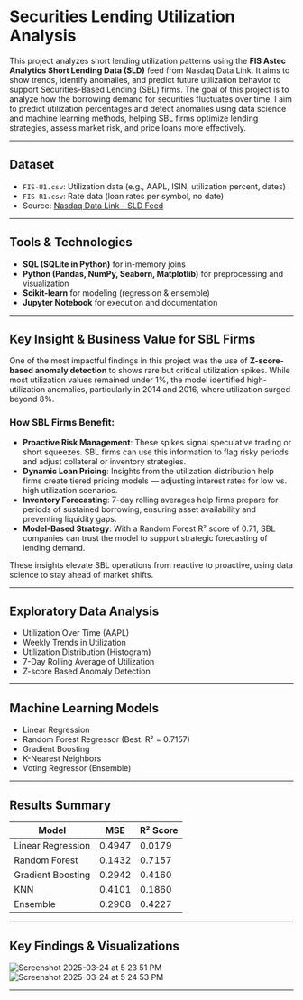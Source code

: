 
# Securities Lending Utilization Analysis

This project analyzes short lending utilization patterns using the **FIS Astec Analytics Short Lending Data (SLD)** feed from Nasdaq Data Link. It aims to show trends, identify anomalies, and predict future utilization behavior to support Securities-Based Lending (SBL) firms. The goal of this project is to analyze how the borrowing demand for securities fluctuates over time. I aim to predict utilization percentages and detect anomalies using data science and machine learning methods, helping SBL firms optimize lending strategies, assess market risk, and price loans more effectively.

---

## Dataset

- `FIS-U1.csv`: Utilization data (e.g., AAPL, ISIN, utilization percent, dates)
- `FIS-R1.csv`: Rate data (loan rates per symbol, no date)
- Source: [Nasdaq Data Link - SLD Feed](https://data.nasdaq.com/databases/SLD)

---

## Tools & Technologies

- **SQL (SQLite in Python)** for in-memory joins
- **Python (Pandas, NumPy, Seaborn, Matplotlib)** for preprocessing and visualization
- **Scikit-learn** for modeling (regression & ensemble)
- **Jupyter Notebook** for execution and documentation

---

## Key Insight & Business Value for SBL Firms

One of the most impactful findings in this project was the use of **Z-score-based anomaly detection** to shows rare but critical utilization spikes. While most utilization values remained under 1%, the model identified high-utilization anomalies, particularly in 2014 and 2016, where utilization surged beyond 8%.

### How SBL Firms Benefit:
- **Proactive Risk Management**: These spikes signal speculative trading or short squeezes. SBL firms can use this information to flag risky periods and adjust collateral or inventory strategies.
- **Dynamic Loan Pricing**: Insights from the utilization distribution help firms create tiered pricing models — adjusting interest rates for low vs. high utilization scenarios.
- **Inventory Forecasting**: 7-day rolling averages help firms prepare for periods of sustained borrowing, ensuring asset availability and preventing liquidity gaps.
- **Model-Based Strategy**: With a Random Forest R² score of 0.71, SBL companies can trust the model to support strategic forecasting of lending demand.

These insights elevate SBL operations from reactive to proactive, using data science to stay ahead of market shifts.

---

## Exploratory Data Analysis

- Utilization Over Time (AAPL)
- Weekly Trends in Utilization
- Utilization Distribution (Histogram)
- 7-Day Rolling Average of Utilization
- Z-score Based Anomaly Detection
---

## Machine Learning Models

- Linear Regression
- Random Forest Regressor (Best: R² = 0.7157)
- Gradient Boosting
- K-Nearest Neighbors
- Voting Regressor (Ensemble)

---

## Results Summary

| Model              | MSE     | R² Score |
|-------------------|---------|----------|
| Linear Regression | 0.4947  | 0.0179   |
| Random Forest     | 0.1432  | 0.7157   |
| Gradient Boosting | 0.2942  | 0.4160   |
| KNN               | 0.4101  | 0.1860   |
| Ensemble          | 0.2908  | 0.4227   |

---

## Key Findings & Visualizations
![Screenshot 2025-03-24 at 5 23 51 PM](https://github.com/user-attachments/assets/8faea47e-c4f2-4774-a56a-d8d6aa840002)
![Screenshot 2025-03-24 at 5 24 53 PM](https://github.com/user-attachments/assets/dc28b193-3831-4495-a82e-39bf5abdac8a)


---

